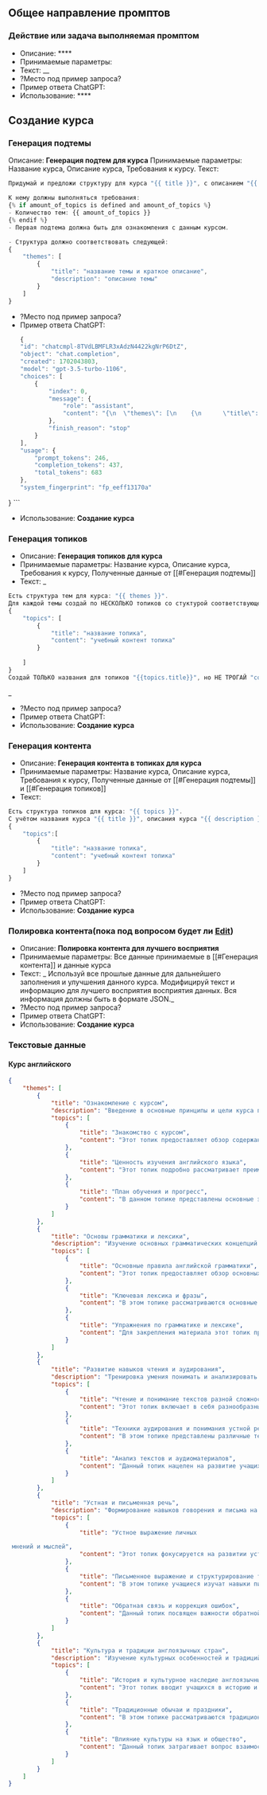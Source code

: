 
## Общее направление промптов
### Действие или задача выполняемая промптом
- Описание: ****
- Принимаемые параметры: 
- Текст: __
- ?Место под пример запроса?
- Пример ответа ChatGPT:
- Использование: ****
## Создание курса
### Генерация подтемы

Описание: **Генерация подтем для курса**
Принимаемые параметры: Название курса, Описание курса, Требования к курсу.
Текст: 
```js
Придумай и предложи структуру для курса "{{ title }}", c описанием "{{ description }}".

К нему должны выполняться требования:
{% if amount_of_topics is defined and amount_of_topics %}
- Количество тем: {{ amount_of_topics }}
{% endif %}
- Первая подтема должна быть для ознакомления с данным курсом.

- Структура должно соответствовать следующей:
{
    "themes": [
        {
            "title": "название темы и краткое описание",
            "description": "описание темы"
        }
    ]
}
```
- ?Место под пример запроса?
- Пример ответа ChatGPT:
	```js
	{
    "id": "chatcmpl-8TVdLBMFLR3xAdzN4422kgNrP6DtZ",
    "object": "chat.completion",
    "created": 1702043803,
    "model": "gpt-3.5-turbo-1106",
    "choices": [
        {
            "index": 0,
            "message": {
                "role": "assistant",
                "content": "{\n  \"themes\": [\n    {\n      \"title\": \"Введение в курс\",\n      \"description\": \"Эта тема знакомит студентов с основными целями и структурой курса английского языка для технической специальности.\"\n    },\n    {\n      \"title\": \"Основы технического английского\",\n      \"description\": \"Эта тема покрывает основные термины и выражения, необходимые для общения в технической сфере на английском языке.\"\n    },\n    {\n      \"title\": \"Грамматика и пунктуация\",\n      \"description\": \"Эта тема фокусируется на грамматике и правильной пунктуации в английском языке, особенно в контексте технической документации.\"\n    },\n    {\n      \"title\": \"Чтение технических текстов\",\n      \"description\": \"Эта тема помогает студентам развить навыки чтения и понимания технических текстов на английском языке.\"\n    },\n    {\n      \"title\": \"Письменная коммуникация в технической сфере\",\n      \"description\": \"Эта тема обучает студентов письменной коммуникации в технической области на английском языке, включая написание отчётов и электронных сообщений.\"\n    }\n  ]\n}"
            },
            "finish_reason": "stop"
        }
    ],
    "usage": {
        "prompt_tokens": 246,
        "completion_tokens": 437,
        "total_tokens": 683
    },
    "system_fingerprint": "fp_eeff13170a"
}
	```
- Использование: **Создание курса**

### Генерация топиков
- Описание: **Генерация топиков для курса**
- Принимаемые параметры: Название курса, Описание курса, Требования к курсу, Полученные данные от [[#Генерация подтемы]]
- Текст: _
```js
Есть структура тем для курса: "{{ themes }}".
Для каждой темы создай по НЕСКОЛЬКО топиков со стуктурой соответствующей следующей:
{
	"topics": [
		{
			"title": "название топика",
			"content": "учебный контент топика"
		}
	
	]
}
Создай ТОЛЬКО названия для топиков "{{topics.title}}", но НЕ ТРОГАЙ "content".
```
_
- ?Место под пример запроса?
- Пример ответа ChatGPT:
- Использование: **Создание курса**
### Генерация контента
- Описание: **Генерация контента в топиках для курса**
- Принимаемые параметры: Название курса, Описание курса, Требования к курсу, Полученные данные от [[#Генерация подтемы]] и [[#Генерация топиков]]
- Текст: 
```js
Есть структура топиков для курса: "{{ topics }}".
С учётом названия курса "{{ title }}", описания курса "{{ description }}", различных созданных тем "{{ themes.title }}", описания тем "{{ themes.description }}". Создай контентd поле "{{content}}" для образовательных целей для каждого названия топика "{{ topics.title }}" в структуру:
{
	"topics":[
		{
			"title": "название топика",
			"content": "учебный контент топика"
		}
	]
}

```
- ?Место под пример запроса?
- Пример ответа ChatGPT:
- Использование: **Создание курса**
### Полировка контента(пока под вопросом будет ли [Edit](https://platform.openai.com/docs/api-reference/edits/create))
- Описание: **Полировка контента для лучшего восприятия**
- Принимаемые параметры: Все данные принимаемые в [[#Генерация контента]] и данные курса
- Текст: _ Используй все прошлые данные для дальнейшего заполнения и улучшения данного курса. Модифицируй текст и информацию для лучшего восприятия восприятия данных. Вся информация должны быть в формате JSON._
- ?Место под пример запроса?
- Пример ответа ChatGPT:
- Использование: **Создание курса**
### Текстовые данные
#### Курс английского
```json
{
    "themes": [
        {
            "title": "Ознакомление с курсом",
            "description": "Введение в основные принципы и цели курса по английскому языку для учащихся 7-8 классов. Обзор содержания, методологии и ожидаемых результатов обучения.",
            "topics": [
                {
                    "title": "Знакомство с курсом",
                    "content": "Этот топик предоставляет обзор содержания курса, его целей и структуры. Учащиеся узнают, какие навыки они приобретут, изучая английский язык, и как они будут оцениваться. Также будет рассказано о важности изучения английского языка в современном мире."
                },
                {
                    "title": "Ценность изучения английского языка",
                    "content": "Этот топик подробно рассматривает преимущества изучения английского языка. Обсуждаются возможности для личного и профессионального развития, расширения кругозора, а также доступ к мировой культуре и информации."
                },
                {
                    "title": "План обучения и прогресс",
                    "content": "В данном топике представлены основные этапы обучения, план занятий и ожидаемые результаты. Учащиеся получат представление о том, как будет структурировано их обучение, и как они смогут отслеживать свой прогресс в ходе курса."
                }
            ]
        },
        {
            "title": "Основы грамматики и лексики",
            "description": "Изучение основных грамматических концепций и лексических единиц, необходимых для формирования базового уровня владения английским языком.",
            "topics": [
                {
                    "title": "Основные правила английской грамматики",
                    "content": "Этот топик предоставляет обзор основных грамматических правил английского языка. Учащиеся изучат основы времен, структуры предложений и другие ключевые элементы, необходимые для правильного использования языка."
                },
                {
                    "title": "Ключевая лексика и фразы",
                    "content": "В этом топике рассматриваются основные слова и фразы, необходимые для повседневного общения на английском языке. Учащиеся изучат тематические словари и научатся использовать их в различных контекстах."
                },
                {
                    "title": "Упражнения по грамматике и лексике",
                    "content": "Для закрепления материала этот топик предоставляет разнообразные упражнения по грамматике и лексике. Учащиеся будут активно практиковать полученные знания, что поможет им увереннее использовать язык в различных ситуациях."
                }
            ]
        },
        {
            "title": "Развитие навыков чтения и аудирования",
            "description": "Тренировка умения понимать и анализировать тексты на английском языке, а также слушать и понимать устную речь. Развитие навыков восприятия информации на слух и глаз.",
            "topics": [
                {
                    "title": "Чтение и понимание текстов разной сложности",
                    "content": "Этот топик включает в себя разнообразные тексты на английском языке разной сложности. Учащиеся будут тренировать навыки понимания и анализа текстов, развивая свой словарный запас и понимание контекста."
                },
                {
                    "title": "Техники аудирования и понимания устной речи",
                    "content": "В этом топике представлены различные техники аудирования, направленные на улучшение способности понимания устной речи. Учащиеся будут работать с аудиоматериалами разного типа, от речей до диалогов."
                },
                {
                    "title": "Анализ текстов и аудиоматериалов",
                    "content": "Данный топик нацелен на развитие учащихся в анализе текстов и аудиоматериалов. Они научатся выделять ключевую информацию, делать выводы и выражать свои мысли по поводу прочитанного или услышанного."
                }
            ]
        },
        {
            "title": "Устная и письменная речь",
            "description": "Формирование навыков говорения и письма на английском языке. Развитие умений выражать свои мысли устно и письменно, использование правильной грамматики и лексики.",
            "topics": [
                {
                    "title": "Устное выражение личных

 мнений и мыслей",
                    "content": "Этот топик фокусируется на развитии устной речи учащихся. Они будут тренировать умение выражать свои мысли, обсуждать темы и выражать свое мнение по различным вопросам на английском языке."
                },
                {
                    "title": "Письменное выражение и структурирование текстов",
                    "content": "В этом топике учащиеся изучат навыки письменного выражения на английском языке. Они будут работать над структурированием текстов, написанием эссе, писем и других видов письменных работ."
                },
                {
                    "title": "Обратная связь и коррекция ошибок",
                    "content": "Данный топик посвящен важности обратной связи в обучении. Учащиеся научатся анализировать свои письменные и устные работы, принимать обратную связь и корректировать свои ошибки для постепенного улучшения навыков."
                }
            ]
        },
        {
            "title": "Культура и традиции англоязычных стран",
            "description": "Изучение культурных особенностей и традиций англоязычных стран. Знакомство с историей, обычаями, праздниками и другими аспектами культуры англоговорящих народов.",
            "topics": [
                {
                    "title": "История и культурное наследие англоязычных стран",
                    "content": "Этот топик вводит учащихся в историю и культурное наследие англоязычных стран. Они узнают об исторических событиях, влияющих на формирование культуры, и ключевых фигурах, оставивших свой след в истории."
                },
                {
                    "title": "Традиционные обычаи и праздники",
                    "content": "В этом топике рассматриваются традиционные обычаи и праздники англоязычных стран. Учащиеся изучат особенности проведения праздников, традиционные обряды и их значение в обществе."
                },
                {
                    "title": "Влияние культуры на язык и общество",
                    "content": "Данный топик затрагивает вопрос взаимосвязи культуры, языка и общества. Учащиеся понимают, как культурные особенности отражаются в языке, обычаях и общественных нормах англоязычных стран."
                }
            ]
        }
    ]
}
```